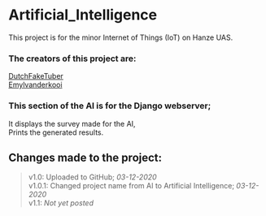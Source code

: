 # Artificial_Intelligence
This project is for the minor Internet of Things (IoT) on Hanze UAS.
### The creators of this project are:
[DutchFakeTuber](https://github.com/DutchFakeTuber)\
[Emylvanderkooi](https://github.com/Emylvanderkooi)

### This section of the AI is for the Django webserver;
It displays the survey made for the AI, \
Prints the generated results.

## Changes made to the project:
> v1.0: Uploaded to GitHub; _03-12-2020_ \
> v1.0.1: Changed project name from AI to Artificial Intelligence; _03-12-2020_ \
> v1.1: _Not yet posted_